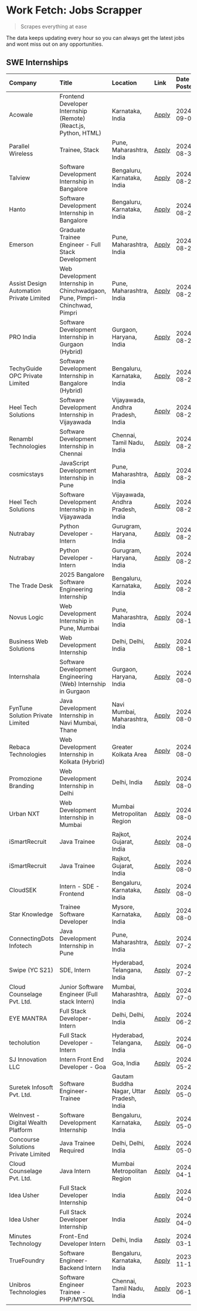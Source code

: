 # Work Fetch: Jobs Scrapper
> Scrapes everything at ease

The data keeps updating every hour so you can always get the latest jobs and wont miss out on any opportunities.

## SWE Internships
<!--START_SECTION:workfetch-->
| Company                                  | Title                                                                       | Location                                  | Link                                                                                                                                                                                                                                                                                                                     | Date Posted   |
|:-----------------------------------------|:----------------------------------------------------------------------------|:------------------------------------------|:-------------------------------------------------------------------------------------------------------------------------------------------------------------------------------------------------------------------------------------------------------------------------------------------------------------------------|:--------------|
| Acowale                                  | Frontend Developer Internship (Remote) (React.js, Python, HTML)             | Karnataka, India                          | [Apply](https://in.linkedin.com/jobs/view/frontend-developer-internship-remote-react-js-python-html-at-acowale-4014663920?position=7&pageNum=0&refId=w1M%2FkRsRjzBvsLeI31GHmw%3D%3D&trackingId=e8AK70HKYcZImRN21%2BSwZA%3D%3D&trk=public_jobs_jserp-result_search-card)                                                  | 2024-09-01    |
| Parallel Wireless                        | Trainee, Stack                                                              | Pune, Maharashtra, India                  | [Apply](https://in.linkedin.com/jobs/view/trainee-stack-at-parallel-wireless-3905689841?position=60&pageNum=0&refId=w1M%2FkRsRjzBvsLeI31GHmw%3D%3D&trackingId=SQXwJcYCaOBS4NGJ5eClSg%3D%3D&trk=public_jobs_jserp-result_search-card)                                                                                     | 2024-08-31    |
| Talview                                  | Software Development Internship in Bangalore                                | Bengaluru, Karnataka, India               | [Apply](https://in.linkedin.com/jobs/view/software-development-internship-in-bangalore-at-talview-4012997749?position=5&pageNum=0&refId=w1M%2FkRsRjzBvsLeI31GHmw%3D%3D&trackingId=r4XdQqy%2BkVZpVnxZAFN67g%3D%3D&trk=public_jobs_jserp-result_search-card)                                                               | 2024-08-29    |
| Hanto                                    | Software Development Internship in Bangalore                                | Bengaluru, Karnataka, India               | [Apply](https://in.linkedin.com/jobs/view/software-development-internship-in-bangalore-at-hanto-4013200427?position=13&pageNum=0&refId=w1M%2FkRsRjzBvsLeI31GHmw%3D%3D&trackingId=4UggkrgcEGpkRh6hlqnVwA%3D%3D&trk=public_jobs_jserp-result_search-card)                                                                  | 2024-08-29    |
| Emerson                                  | Graduate Trainee Engineer - Full Stack Development                          | Pune, Maharashtra, India                  | [Apply](https://in.linkedin.com/jobs/view/graduate-trainee-engineer-full-stack-development-at-emerson-4012695874?position=47&pageNum=0&refId=w1M%2FkRsRjzBvsLeI31GHmw%3D%3D&trackingId=jEFuSUGOV85hLm6cGNNY3A%3D%3D&trk=public_jobs_jserp-result_search-card)                                                            | 2024-08-29    |
| Assist Design Automation Private Limited | Web Development Internship in Chinchwadgaon, Pune, Pimpri-Chinchwad, Pimpri | Pune, Maharashtra, India                  | [Apply](https://in.linkedin.com/jobs/view/web-development-internship-in-chinchwadgaon-pune-pimpri-chinchwad-pimpri-at-assist-design-automation-private-limited-4010147193?position=53&pageNum=0&refId=w1M%2FkRsRjzBvsLeI31GHmw%3D%3D&trackingId=8reKv%2FlGJi3lJlFawUH6BA%3D%3D&trk=public_jobs_jserp-result_search-card) | 2024-08-28    |
| PRO India                                | Software Development Internship in Gurgaon (Hybrid)                         | Gurgaon, Haryana, India                   | [Apply](https://in.linkedin.com/jobs/view/software-development-internship-in-gurgaon-hybrid-at-pro-india-4009587664?position=38&pageNum=0&refId=w1M%2FkRsRjzBvsLeI31GHmw%3D%3D&trackingId=4bN8hbG%2Fg3svGUP8Tw2x7w%3D%3D&trk=public_jobs_jserp-result_search-card)                                                       | 2024-08-24    |
| TechyGuide OPC Private Limited           | Software Development Internship in Bangalore (Hybrid)                       | Bengaluru, Karnataka, India               | [Apply](https://in.linkedin.com/jobs/view/software-development-internship-in-bangalore-hybrid-at-techyguide-opc-private-limited-4009591646?position=45&pageNum=0&refId=w1M%2FkRsRjzBvsLeI31GHmw%3D%3D&trackingId=%2FnViehWRd8v951bxXXShVg%3D%3D&trk=public_jobs_jserp-result_search-card)                                | 2024-08-24    |
| Heel Tech Solutions                      | Software Development Internship in Vijayawada                               | Vijayawada, Andhra Pradesh, India         | [Apply](https://in.linkedin.com/jobs/view/software-development-internship-in-vijayawada-at-heel-tech-solutions-4007906692?position=29&pageNum=0&refId=w1M%2FkRsRjzBvsLeI31GHmw%3D%3D&trackingId=F2tBwbP7LlZmgH0bRFjaFQ%3D%3D&trk=public_jobs_jserp-result_search-card)                                                   | 2024-08-22    |
| Renambl Technologies                     | Software Development Internship in Chennai                                  | Chennai, Tamil Nadu, India                | [Apply](https://in.linkedin.com/jobs/view/software-development-internship-in-chennai-at-renambl-technologies-4007910299?position=41&pageNum=0&refId=w1M%2FkRsRjzBvsLeI31GHmw%3D%3D&trackingId=w27K9Dx87iIimhdkOEBILQ%3D%3D&trk=public_jobs_jserp-result_search-card)                                                     | 2024-08-22    |
| cosmicstays                              | JavaScript Development Internship in Pune                                   | Pune, Maharashtra, India                  | [Apply](https://in.linkedin.com/jobs/view/javascript-development-internship-in-pune-at-cosmicstays-4007904825?position=51&pageNum=0&refId=w1M%2FkRsRjzBvsLeI31GHmw%3D%3D&trackingId=una50J5HM22VbPFBGRYy4w%3D%3D&trk=public_jobs_jserp-result_search-card)                                                               | 2024-08-22    |
| Heel Tech Solutions                      | Software Development Internship in Vijayawada                               | Vijayawada, Andhra Pradesh, India         | [Apply](https://in.linkedin.com/jobs/view/software-development-internship-in-vijayawada-at-heel-tech-solutions-4007906692?position=4&pageNum=2&refId=XyPMVEAb100%2BxdsUM86GVw%3D%3D&trackingId=B%2B4cfUU5miCpAoTO9sVx6g%3D%3D&trk=public_jobs_jserp-result_search-card)                                                  | 2024-08-22    |
| Nutrabay                                 | Python Developer - Intern                                                   | Gurugram, Haryana, India                  | [Apply](https://in.linkedin.com/jobs/view/python-developer-intern-at-nutrabay-4003909226?position=34&pageNum=0&refId=w1M%2FkRsRjzBvsLeI31GHmw%3D%3D&trackingId=139gD1%2BDKsd0QJjBjbAxNQ%3D%3D&trk=public_jobs_jserp-result_search-card)                                                                                  | 2024-08-21    |
| Nutrabay                                 | Python Developer - Intern                                                   | Gurugram, Haryana, India                  | [Apply](https://in.linkedin.com/jobs/view/python-developer-intern-at-nutrabay-4003909226?position=9&pageNum=2&refId=XyPMVEAb100%2BxdsUM86GVw%3D%3D&trackingId=rjttCrmhe9NYzuA1olzL8Q%3D%3D&trk=public_jobs_jserp-result_search-card)                                                                                     | 2024-08-21    |
| The Trade Desk                           | 2025 Bangalore Software Engineering Internship                              | Bengaluru, Karnataka, India               | [Apply](https://in.linkedin.com/jobs/view/2025-bangalore-software-engineering-internship-at-the-trade-desk-3987456531?position=10&pageNum=0&refId=w1M%2FkRsRjzBvsLeI31GHmw%3D%3D&trackingId=grwrrRB%2Ftoqp%2F38YbEXWmw%3D%3D&trk=public_jobs_jserp-result_search-card)                                                   | 2024-08-20    |
| Novus Logic                              | Web Development Internship in Pune, Mumbai                                  | Pune, Maharashtra, India                  | [Apply](https://in.linkedin.com/jobs/view/web-development-internship-in-pune-mumbai-at-novus-logic-4003713081?position=36&pageNum=0&refId=w1M%2FkRsRjzBvsLeI31GHmw%3D%3D&trackingId=tO5IiQYQ0hE01kbqEUubSg%3D%3D&trk=public_jobs_jserp-result_search-card)                                                               | 2024-08-17    |
| Business Web Solutions                   | Web Development Internship                                                  | Delhi, Delhi, India                       | [Apply](https://in.linkedin.com/jobs/view/web-development-internship-at-business-web-solutions-3997105289?position=56&pageNum=0&refId=w1M%2FkRsRjzBvsLeI31GHmw%3D%3D&trackingId=fzo4cCcyVZaCkyH2unP9Ww%3D%3D&trk=public_jobs_jserp-result_search-card)                                                                   | 2024-08-10    |
| Internshala                              | Software Development Engineering (Web) Internship in Gurgaon                | Gurgaon, Haryana, India                   | [Apply](https://in.linkedin.com/jobs/view/software-development-engineering-web-internship-in-gurgaon-at-internshala-3997620471?position=3&pageNum=0&refId=w1M%2FkRsRjzBvsLeI31GHmw%3D%3D&trackingId=k3TS%2BB2uWStXHRCYz3e0fw%3D%3D&trk=public_jobs_jserp-result_search-card)                                             | 2024-08-09    |
| FynTune Solution Private Limited         | Java Development Internship in Navi Mumbai, Thane                           | Navi Mumbai, Maharashtra, India           | [Apply](https://in.linkedin.com/jobs/view/java-development-internship-in-navi-mumbai-thane-at-fyntune-solution-private-limited-3997617373?position=18&pageNum=0&refId=w1M%2FkRsRjzBvsLeI31GHmw%3D%3D&trackingId=P1AVIMGM29e3bKXCsiW5Lg%3D%3D&trk=public_jobs_jserp-result_search-card)                                   | 2024-08-09    |
| Rebaca Technologies                      | Web Development Internship in Kolkata (Hybrid)                              | Greater Kolkata Area                      | [Apply](https://in.linkedin.com/jobs/view/web-development-internship-in-kolkata-hybrid-at-rebaca-technologies-3997621369?position=39&pageNum=0&refId=w1M%2FkRsRjzBvsLeI31GHmw%3D%3D&trackingId=iw8cHkSY92cRSRK8BeZK3A%3D%3D&trk=public_jobs_jserp-result_search-card)                                                    | 2024-08-09    |
| Promozione Branding                      | Web Development Internship in Delhi                                         | Delhi, India                              | [Apply](https://in.linkedin.com/jobs/view/web-development-internship-in-delhi-at-promozione-branding-3995559880?position=25&pageNum=0&refId=w1M%2FkRsRjzBvsLeI31GHmw%3D%3D&trackingId=S%2Bl82sv89YKxDEt0Uj%2BlwA%3D%3D&trk=public_jobs_jserp-result_search-card)                                                         | 2024-08-07    |
| Urban NXT                                | Web Development Internship in Mumbai                                        | Mumbai Metropolitan Region                | [Apply](https://in.linkedin.com/jobs/view/web-development-internship-in-mumbai-at-urban-nxt-3995561641?position=58&pageNum=0&refId=w1M%2FkRsRjzBvsLeI31GHmw%3D%3D&trackingId=6WIR8LQYkWAO12kT%2FqpstQ%3D%3D&trk=public_jobs_jserp-result_search-card)                                                                    | 2024-08-07    |
| iSmartRecruit                            | Java Trainee                                                                | Rajkot, Gujarat, India                    | [Apply](https://in.linkedin.com/jobs/view/java-trainee-at-ismartrecruit-3992301825?position=31&pageNum=0&refId=w1M%2FkRsRjzBvsLeI31GHmw%3D%3D&trackingId=FAk4nt59DCy8F3Q0foyneA%3D%3D&trk=public_jobs_jserp-result_search-card)                                                                                          | 2024-08-06    |
| iSmartRecruit                            | Java Trainee                                                                | Rajkot, Gujarat, India                    | [Apply](https://in.linkedin.com/jobs/view/java-trainee-at-ismartrecruit-3992301825?position=6&pageNum=2&refId=XyPMVEAb100%2BxdsUM86GVw%3D%3D&trackingId=s9EehQsVU1kyks6tD02pOw%3D%3D&trk=public_jobs_jserp-result_search-card)                                                                                           | 2024-08-06    |
| CloudSEK                                 | Intern - SDE - Frontend                                                     | Bengaluru, Karnataka, India               | [Apply](https://in.linkedin.com/jobs/view/intern-sde-frontend-at-cloudsek-3991574495?position=22&pageNum=0&refId=w1M%2FkRsRjzBvsLeI31GHmw%3D%3D&trackingId=R%2FKOnCfLhHbpUB80Jidp4Q%3D%3D&trk=public_jobs_jserp-result_search-card)                                                                                      | 2024-08-02    |
| Star Knowledge                           | Trainee Software Developer                                                  | Mysore, Karnataka, India                  | [Apply](https://in.linkedin.com/jobs/view/trainee-software-developer-at-star-knowledge-3991516161?position=52&pageNum=0&refId=w1M%2FkRsRjzBvsLeI31GHmw%3D%3D&trackingId=hmfulQUAChV0mq%2Bb4FzbBw%3D%3D&trk=public_jobs_jserp-result_search-card)                                                                         | 2024-08-02    |
| ConnectingDots Infotech                  | Java Development Internship in Pune                                         | Pune, Maharashtra, India                  | [Apply](https://in.linkedin.com/jobs/view/java-development-internship-in-pune-at-connectingdots-infotech-3983314097?position=40&pageNum=0&refId=w1M%2FkRsRjzBvsLeI31GHmw%3D%3D&trackingId=U7lWJwRlWUyANaWumamEAA%3D%3D&trk=public_jobs_jserp-result_search-card)                                                         | 2024-07-26    |
| Swipe (YC S21)                           | SDE, Intern                                                                 | Hyderabad, Telangana, India               | [Apply](https://in.linkedin.com/jobs/view/sde-intern-at-swipe-yc-s21-3980368092?position=57&pageNum=0&refId=w1M%2FkRsRjzBvsLeI31GHmw%3D%3D&trackingId=yMmOrk3G1a2yWZQFeW7ymw%3D%3D&trk=public_jobs_jserp-result_search-card)                                                                                             | 2024-07-22    |
| Cloud Counselage Pvt. Ltd.               | Junior Software Engineer (Full stack Intern)                                | Mumbai, Maharashtra, India                | [Apply](https://in.linkedin.com/jobs/view/junior-software-engineer-full-stack-intern-at-cloud-counselage-pvt-ltd-3967725851?position=20&pageNum=0&refId=w1M%2FkRsRjzBvsLeI31GHmw%3D%3D&trackingId=8Ws4FoTDUC1jTC6gC2BmbQ%3D%3D&trk=public_jobs_jserp-result_search-card)                                                 | 2024-07-09    |
| EYE MANTRA                               | Full Stack Developer- Intern                                                | Delhi, Delhi, India                       | [Apply](https://in.linkedin.com/jobs/view/full-stack-developer-intern-at-eye-mantra-3960988037?position=50&pageNum=0&refId=w1M%2FkRsRjzBvsLeI31GHmw%3D%3D&trackingId=FPoLmUCMKZvVbLXl4PWi3w%3D%3D&trk=public_jobs_jserp-result_search-card)                                                                              | 2024-06-28    |
| techolution                              | Full Stack Developer - Intern                                               | Hyderabad, Telangana, India               | [Apply](https://in.linkedin.com/jobs/view/full-stack-developer-intern-at-techolution-3947911862?position=54&pageNum=0&refId=w1M%2FkRsRjzBvsLeI31GHmw%3D%3D&trackingId=ODkvpiVVmjTBbhtIa2Kkvw%3D%3D&trk=public_jobs_jserp-result_search-card)                                                                             | 2024-06-06    |
| SJ Innovation LLC                        | Intern Front End Developer - Goa                                            | Goa, India                                | [Apply](https://in.linkedin.com/jobs/view/intern-front-end-developer-goa-at-sj-innovation-llc-3931678611?position=16&pageNum=0&refId=w1M%2FkRsRjzBvsLeI31GHmw%3D%3D&trackingId=217wpwq2tOFrkM36RCXa%2Fg%3D%3D&trk=public_jobs_jserp-result_search-card)                                                                  | 2024-05-24    |
| Suretek Infosoft Pvt. Ltd.               | Software Engineer-Trainee                                                   | Gautam Buddha Nagar, Uttar Pradesh, India | [Apply](https://in.linkedin.com/jobs/view/software-engineer-trainee-at-suretek-infosoft-pvt-ltd-3916999948?position=42&pageNum=0&refId=w1M%2FkRsRjzBvsLeI31GHmw%3D%3D&trackingId=tVYDEmBm2N1C9x%2Bq3N12og%3D%3D&trk=public_jobs_jserp-result_search-card)                                                                | 2024-05-04    |
| WeInvest - Digital Wealth Platform       | Software Development Internship                                             | Bengaluru, Karnataka, India               | [Apply](https://in.linkedin.com/jobs/view/software-development-internship-at-weinvest-digital-wealth-platform-3912867225?position=2&pageNum=0&refId=w1M%2FkRsRjzBvsLeI31GHmw%3D%3D&trackingId=D1JHICb%2BxuCg%2FC96dmsb%2Bw%3D%3D&trk=public_jobs_jserp-result_search-card)                                               | 2024-05-01    |
| Concourse Solutions Private Limited      | Java Trainee Required                                                       | Delhi, Delhi, India                       | [Apply](https://in.linkedin.com/jobs/view/java-trainee-required-at-concourse-solutions-private-limited-3912869388?position=15&pageNum=0&refId=w1M%2FkRsRjzBvsLeI31GHmw%3D%3D&trackingId=2WGzi1hr10VNg3WQ1mvHEw%3D%3D&trk=public_jobs_jserp-result_search-card)                                                           | 2024-05-01    |
| Cloud Counselage Pvt. Ltd.               | Java Intern                                                                 | Mumbai Metropolitan Region                | [Apply](https://in.linkedin.com/jobs/view/java-intern-at-cloud-counselage-pvt-ltd-3896025667?position=44&pageNum=0&refId=w1M%2FkRsRjzBvsLeI31GHmw%3D%3D&trackingId=cjx8l8Xp0TiTdLfHhXlxPg%3D%3D&trk=public_jobs_jserp-result_search-card)                                                                                | 2024-04-12    |
| Idea Usher                               | Full Stack Developer Internship                                             | India                                     | [Apply](https://in.linkedin.com/jobs/view/full-stack-developer-internship-at-idea-usher-3879565540?position=27&pageNum=0&refId=w1M%2FkRsRjzBvsLeI31GHmw%3D%3D&trackingId=J7TUYK5o21CDKE3kME4coA%3D%3D&trk=public_jobs_jserp-result_search-card)                                                                          | 2024-04-01    |
| Idea Usher                               | Full Stack Developer Internship                                             | India                                     | [Apply](https://in.linkedin.com/jobs/view/full-stack-developer-internship-at-idea-usher-3879565540?position=2&pageNum=2&refId=XyPMVEAb100%2BxdsUM86GVw%3D%3D&trackingId=yYgAYWjqXhtXTJ0rJjMLHQ%3D%3D&trk=public_jobs_jserp-result_search-card)                                                                           | 2024-04-01    |
| Minutes Technology                       | Front-End Developer Intern                                                  | Delhi, India                              | [Apply](https://in.linkedin.com/jobs/view/front-end-developer-intern-at-minutes-technology-3853712549?position=24&pageNum=0&refId=w1M%2FkRsRjzBvsLeI31GHmw%3D%3D&trackingId=Nl36MB5jRsIgmCv1GDHSdQ%3D%3D&trk=public_jobs_jserp-result_search-card)                                                                       | 2024-03-14    |
| TrueFoundry                              | Software Engineer-Backend Intern                                            | Bengaluru, Karnataka, India               | [Apply](https://in.linkedin.com/jobs/view/software-engineer-backend-intern-at-truefoundry-3779508170?position=46&pageNum=0&refId=w1M%2FkRsRjzBvsLeI31GHmw%3D%3D&trackingId=fqfCG3nzjEQSjK8uDxjeeg%3D%3D&trk=public_jobs_jserp-result_search-card)                                                                        | 2023-11-10    |
| Unibros Technologies                     | Software Engineer Trainee - PHP/MYSQL                                       | Chennai, Tamil Nadu, India                | [Apply](https://in.linkedin.com/jobs/view/software-engineer-trainee-php-mysql-at-unibros-technologies-3656599241?position=49&pageNum=0&refId=w1M%2FkRsRjzBvsLeI31GHmw%3D%3D&trackingId=Se%2BM7IpAsLvB4gNDUIaJKw%3D%3D&trk=public_jobs_jserp-result_search-card)                                                          | 2023-06-12    |
<!--END_SECTION:workfetch-->
